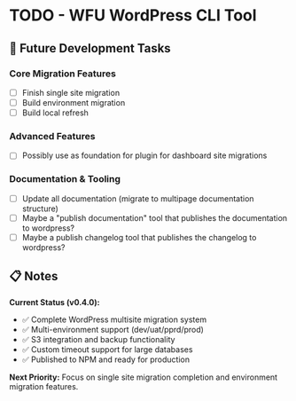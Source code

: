 # TODO - WFU WordPress CLI Tool

## 🚀 Future Development Tasks

### Core Migration Features
- [ ] Finish single site migration
- [ ] Build environment migration  
- [ ] Build local refresh

### Advanced Features
- [ ] Possibly use as foundation for plugin for dashboard site migrations

### Documentation & Tooling
- [ ] Update all documentation (migrate to multipage documentation structure)
- [ ] Maybe a "publish documentation" tool that publishes the documentation to wordpress?
- [ ] Maybe a publish changelog tool that publishes the changelog to wordpress?

## 📋 Notes

**Current Status (v0.4.0):**
- ✅ Complete WordPress multisite migration system
- ✅ Multi-environment support (dev/uat/pprd/prod)
- ✅ S3 integration and backup functionality
- ✅ Custom timeout support for large databases
- ✅ Published to NPM and ready for production

**Next Priority:** Focus on single site migration completion and environment migration features.